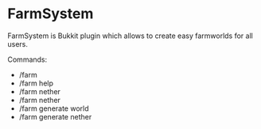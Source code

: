 # FarmSystem
FarmSystem is Bukkit plugin which allows to create easy farmworlds for all users.

Commands:
- /farm
- /farm help
- /farm nether
- /farm nether
- /farm generate world
- /farm generate nether
